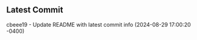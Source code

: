 
## Latest Commit
cbeee19 - Update README with latest commit info (2024-08-29 17:00:20 -0400) <Yunxi-Zhou>
